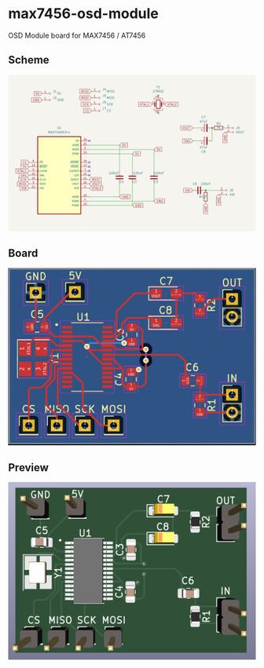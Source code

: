 # max7456-osd-module
OSD Module board for MAX7456 / AT7456

## Scheme
![](images/scheme.png)

## Board
![](images/board.png)

## Preview
![](images/preview.png)
